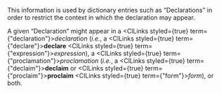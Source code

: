  



This information is used by dictionary entries such as “Declarations” in order to restrict the context in which the declaration may appear. 



A given “Declaration” might appear in a <ClLinks styled={true} term={"declaration"}><i>declaration</i></ClLinks> (*i.e.*, a <ClLinks styled={true} term={"declare"}><b>declare</b></ClLinks> <ClLinks styled={true} term={"expression"}><i>expression</i></ClLinks>), a <ClLinks styled={true} term={"proclamation"}><i>proclamation</i></ClLinks> (*i.e.*, a <ClLinks styled={true} term={"declaim"}><b>declaim</b></ClLinks> or <ClLinks styled={true} term={"proclaim"}><b>proclaim</b></ClLinks> <ClLinks styled={true} term={"form"}><i>form</i></ClLinks>), or both. 











